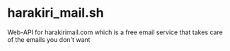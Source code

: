 # harakiri_mail.sh
Web-API for harakirimail.com which is a free email service that takes care of the emails you don't want
